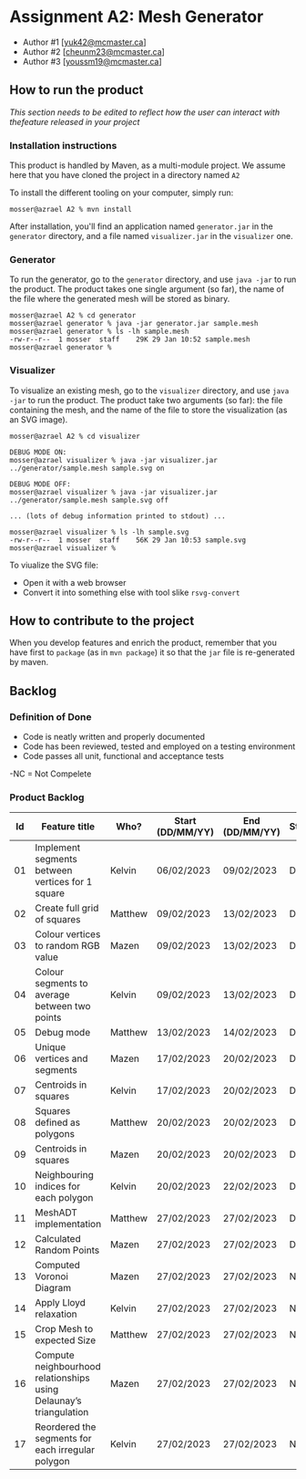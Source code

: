 # Assignment A2: Mesh Generator

  - Author #1 [yuk42@mcmaster.ca]
  - Author #2 [cheunm23@mcmaster.ca]
  - Author #3 [youssm19@mcmaster.ca]

## How to run the product

_This section needs to be edited to reflect how the user can interact with thefeature released in your project_

### Installation instructions

This product is handled by Maven, as a multi-module project. We assume here that you have cloned the project in a directory named `A2`

To install the different tooling on your computer, simply run:

```
mosser@azrael A2 % mvn install
```

After installation, you'll find an application named `generator.jar` in the `generator` directory, and a file named `visualizer.jar` in the `visualizer` one. 

### Generator

To run the generator, go to the `generator` directory, and use `java -jar` to run the product. The product takes one single argument (so far), the name of the file where the generated mesh will be stored as binary.

```
mosser@azrael A2 % cd generator 
mosser@azrael generator % java -jar generator.jar sample.mesh
mosser@azrael generator % ls -lh sample.mesh
-rw-r--r--  1 mosser  staff    29K 29 Jan 10:52 sample.mesh
mosser@azrael generator % 
```

### Visualizer

To visualize an existing mesh, go to the `visualizer` directory, and use `java -jar` to run the product. The product take two arguments (so far): the file containing the mesh, and the name of the file to store the visualization (as an SVG image).

```
mosser@azrael A2 % cd visualizer 

DEBUG MODE ON:
mosser@azrael visualizer % java -jar visualizer.jar ../generator/sample.mesh sample.svg on

DEBUG MODE OFF:
mosser@azrael visualizer % java -jar visualizer.jar ../generator/sample.mesh sample.svg off

... (lots of debug information printed to stdout) ...

mosser@azrael visualizer % ls -lh sample.svg
-rw-r--r--  1 mosser  staff    56K 29 Jan 10:53 sample.svg
mosser@azrael visualizer %
```
To viualize the SVG file:

  - Open it with a web browser
  - Convert it into something else with tool slike `rsvg-convert`

## How to contribute to the project

When you develop features and enrich the product, remember that you have first to `package` (as in `mvn package`) it so that the `jar` file is re-generated by maven.

## Backlog


### Definition of Done
- Code is neatly written and properly documented
- Code has been reviewed, tested and employed on a testing environment
- Code passes all unit, functional and acceptance tests

-NC = Not Compelete

### Product Backlog

| Id | Feature title | Who? | Start (DD/MM/YY) | End (DD/MM/YY) | Status |
|:--:|---------------|------|-------|-----|--------|
|  01  | Implement segments between vertices for 1 square | Kelvin  |  06/02/2023  | 09/02/2023 |  Done  |
|  02  | Create full grid of squares | Matthew  |  09/02/2023  | 13/02/2023 |  Done  |
|  03  | Colour vertices to random RGB value | Mazen  |  09/02/2023  | 13/02/2023 |  Done  |
|  04  | Colour segments to average between two points | Kelvin  |  09/02/2023  | 13/02/2023 |  Done  |
|  05  | Debug mode | Matthew  |  13/02/2023  | 14/02/2023 |  Done  |
|  06  | Unique vertices and segments | Mazen  |  17/02/2023  | 20/02/2023 |  Done  |
|  07  | Centroids in squares | Kelvin  |  17/02/2023  | 20/02/2023 |  Done  |
|  08  | Squares defined as polygons | Matthew  |  20/02/2023  | 20/02/2023 |  Done  |
|  09  | Centroids in squares | Mazen  |  20/02/2023  | 20/02/2023 |  Done  |
|  10  | Neighbouring indices for each polygon | Kelvin  |  20/02/2023  | 22/02/2023 |  Done  |
|  11  | MeshADT implementation | Matthew  |  27/02/2023  | 27/02/2023 |  Done  |
|  12  | Calculated Random Points  | Mazen  |  27/02/2023  | 27/02/2023 | Done   |
|  13  | Computed Voronoi Diagram  | Mazen  |  27/02/2023  | 27/02/2023 |  NC |
|  14  | Apply Lloyd relaxation  | Kelvin  |  27/02/2023  | 27/02/2023 |  NC  |
|  15  | Crop Mesh to expected Size  | Matthew  |  27/02/2023  | 27/02/2023 |  NC  |
|  16  | Compute neighbourhood relationships using Delaunay’s triangulation  | Mazen  |  27/02/2023  | 27/02/2023 |  NC  |
|  17  | Reordered the segments for each irregular polygon  | Kelvin  |  27/02/2023  | 27/02/2023 |  NC  |

